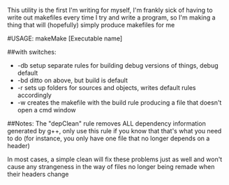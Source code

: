 This utility is the first I'm writing for myself, I'm frankly sick of having to write out makefiles
every time I try and write a program, so I'm making a thing that will (hopefully) simply produce
makefiles for me

#USAGE:
	makeMake [Executable name]

##with switches:
*	-db		setup separate rules for building debug versions of things, debug default
*	-bd		ditto on above, but build is default
*	-r		sets up folders for sources and objects, writes default rules accordingly
*	-w		creates the makefile with the build rule producing a file that doesn't open a cmd window

##Notes:
The "depClean" rule removes ALL dependency information generated by g++, only use this rule if you know
that that's what you need to do (for instance, you only have one file that no longer depends on a header)

In most cases, a simple clean will fix these problems just as well and won't cause any strangeness in the
way of files no longer being remade when their headers change
